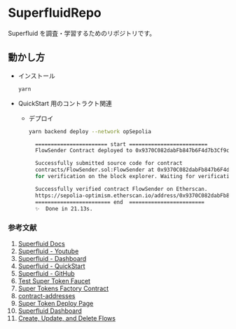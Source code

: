 # SuperfluidRepo

Superfluid を調査・学習するためのリポジトリです。

## 動かし方

- インストール

  ```bash
  yarn
  ```

- QuickStart 用のコントラクト関連

  - デプロイ

    ```bash
    yarn backend deploy --network opSepolia
    ```

    ```bash
      ======================= start =========================
      FlowSender Contract deployed to 0x9370C082dabFb847b6F4d7b3Cf9c001aDCC85d8d

      Successfully submitted source code for contract
      contracts/FlowSender.sol:FlowSender at 0x9370C082dabFb847b6F4d7b3Cf9c001aDCC85d8d
      for verification on the block explorer. Waiting for verification result...

      Successfully verified contract FlowSender on Etherscan.
      https://sepolia-optimism.etherscan.io/address/0x9370C082dabFb847b6F4d7b3Cf9c001aDCC85d8d#code
      ======================== end  ========================
      ✨  Done in 21.13s.
    ```

### 参考文献

1. [Superfluid Docs](https://www.superfluid.finance/)
2. [Superfluid - Youtube](https://www.youtube.com/SuperfluidHQ)
3. [Superfluid - Dashboard](https://app.superfluid.finance/?utm_source=coinbase&utm_medium=web)
4. [Superfluid - QuickStart](https://docs.superfluid.finance/superfluid/developers/quickstart)
5. [Superfluid - GitHub](https://github.com/superfluid-finance)
6. [Test Super Token Faucet](https://docs.superfluid.finance/superfluid/developers/super-tokens/super-token-faucet)
7. [Super Tokens Factory Contract](https://docs.superfluid.finance/docs/protocol/super-tokens/guides/deploy-super-token/deploy-wrapped-super-token)
8. [contract-addresses](https://docs.superfluid.finance/docs/protocol/contract-addresses)
9. [Super Token Deploy Page](https://v2.docs.superfluid.finance/docs/protocol/super-tokens/guides/deploy-super-token/deploy-pure-super-token)
10. [Superfluid Dashboard](https://app.superfluid.finance/)
11. [Create, Update, and Delete Flows](https://docs.superfluid.finance/docs/protocol/money-streaming/guides/create-update-delete-flow)
